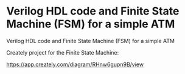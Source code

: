 # Verilog HDL code and Finite State Machine (FSM) for a simple ATM
Verilog HDL code and Finite State Machine (FSM) for a simple ATM


Creately project for the Finite State Machine:

https://app.creately.com/diagram/RHnw6gupn9B/view
